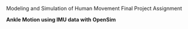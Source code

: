 Modeling and Simulation of Human Movement
Final Project Assignment

**Ankle Motion using IMU data with OpenSim**


